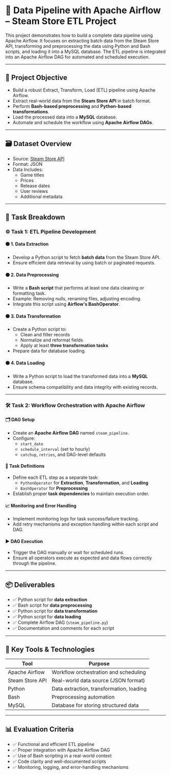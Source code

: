 # 🔁 Data Pipeline with Apache Airflow – Steam Store ETL Project

This project demonstrates how to build a complete data pipeline using Apache Airflow. It focuses on extracting batch data from the Steam Store API, transforming and preprocessing the data using Python and Bash scripts, and loading it into a MySQL database. The ETL pipeline is integrated into an Apache Airflow DAG for automated and scheduled execution.

---

## 🎯 Project Objective

- Build a robust Extract, Transform, Load (ETL) pipeline using Apache Airflow.
- Extract real-world data from the **Steam Store API** in batch format.
- Perform **Bash-based preprocessing** and **Python-based transformations**.
- Load the processed data into a **MySQL** database.
- Automate and schedule the workflow using **Apache Airflow DAGs**.

---

## 🗃️ Dataset Overview

- Source: [Steam Store API](https://nikdavis.github.io/posts/2019/steam-data-collection/)
- Format: JSON
- Data Includes:
  - Game titles
  - Prices
  - Release dates
  - User reviews
  - Additional metadata

---

## 🧩 Task Breakdown

### ⚙️ Task 1: ETL Pipeline Development

#### 🟠 1. Data Extraction
- Develop a Python script to fetch **batch data** from the Steam Store API.
- Ensure efficient data retrieval by using batch or paginated requests.

#### 🟠 2. Data Preprocessing
- Write a **Bash script** that performs at least one data cleaning or formatting task.
- Example: Removing nulls, renaming files, adjusting encoding.
- Integrate this script using **Airflow's BashOperator**.

#### 🟠 3. Data Transformation
- Create a Python script to:
  - Clean and filter records
  - Normalize and reformat fields
  - Apply at least **three transformation tasks**
- Prepare data for database loading.

#### 🟠 4. Data Loading
- Write a Python script to load the transformed data into a **MySQL** database.
- Ensure schema compatibility and data integrity with existing records.

---

### 🛠️ Task 2: Workflow Orchestration with Apache Airflow

#### 🗂️ DAG Setup
- Create an **Apache Airflow DAG** named `steam_pipeline`.
- Configure:
  - `start_date`
  - `schedule_interval` (set to hourly)
  - `catchup`, `retries`, and DAG-level defaults

#### 🧱 Task Definitions
- Define each ETL step as a separate task:
  - `PythonOperator` for **Extraction**, **Transformation**, and **Loading**
  - `BashOperator` for **Preprocessing**
- Establish proper **task dependencies** to maintain execution order.

#### 📈 Monitoring and Error Handling
- Implement monitoring logs for task success/failure tracking.
- Add retry mechanisms and exception handling within each script and DAG.

#### ▶️ DAG Execution
- Trigger the DAG manually or wait for scheduled runs.
- Ensure all operators execute as expected and data flows correctly through the pipeline.

---

## 📦 Deliverables

- ✅ Python script for **data extraction**
- ✅ Bash script for **data preprocessing**
- ✅ Python script for **data transformation**
- ✅ Python script for **data loading**
- ✅ Complete Airflow DAG (`steam_pipeline.py`)
- ✅ Documentation and comments for each script

---

## 🧠 Key Tools & Technologies

| Tool              | Purpose                                  |
|-------------------|------------------------------------------|
| Apache Airflow    | Workflow orchestration and scheduling    |
| Steam Store API   | Real-world data source (JSON format)     |
| Python            | Data extraction, transformation, loading |
| Bash              | Preprocessing automation                 |
| MySQL             | Database for storing structured data     |

---

## 📊 Evaluation Criteria

- ✅ Functional and efficient ETL pipeline
- ✅ Proper integration with Apache Airflow DAG
- ✅ Use of Bash scripting in a real-world context
- ✅ Code clarity and well-documented scripts
- ✅ Monitoring, logging, and error-handling mechanisms
